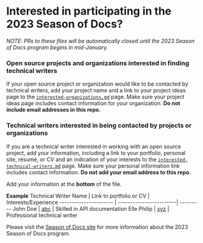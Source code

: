# Interested in participating in the 2023 Season of Docs?

_NOTE: PRs to these files will be automatically closed until the 2023 Season of Docs program begins in mid-January._

### Open source projects and organizations interested in finding technical writers
  If your open source project or organization would like to be contacted by technical writers, add your project name and a link to your project ideas page to the [`interested-organizations.md`](./interested-organizations.md) page. Make sure your project ideas page includes contact information for your organization. **Do not include email addresses in this repo.**
  
### Technical writers interested in being contacted by projects or organizations
  If you are a technical writer interested in working with an open source project, add your information, including a link to your portfolio, personal site, résumé, or CV and an indication of your interests to the [`interested-technical-writers.md`](./interested-technical-writers.md) page. Make sure your personal information link includes contact information. **Do not add your email address to this repo.** 

Add your information at the **bottom** of the file. 

  **Example**
  Technical Writer Name | Link to portfolio or CV | Interests/Experience
---------------------- | ------------------------| ---------
  John Doe | [abc]() | Skilled in API documentation
  Elle Philip | [xyz]() | Professional technical writer
  
 
Please visit the [Season of Docs site](https://developers.google.com/season-of-docs) for more information about the 2023 Season of Docs program.

